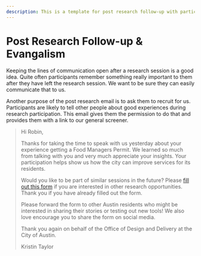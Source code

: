 ```yaml
---
description: This is a template for post research follow-up with participants.
---
```


# Post Research Follow-up & Evangalism

Keeping the lines of communication open after a research session is a good idea. Quite often participants remember something really important to them after they have left the research session. We want to be sure they can easily communicate that to us.

Another purpose of the post research email is to ask them to recruit for us. Participants are likely to tell other people about good experiences during research participation. This email gives them the permission to do that and provides them with a link to our general screener.

> Hi Robin,
>
> Thanks for taking the time to speak with us yesterday about your experience getting a Food Managers Permit. We learned so much from talking with you and very much appreciate your insights. Your participation helps show us how the city can improve services for its residents.
>
> Would you like to be part of similar sessions in the future? Please  [fill out this form](https://docs.google.com/forms/d/e/1FAIpQLScEZa1kZM6Agyibq5L3y9JnFsV6hfNOaaSu8hq9FAPUnlmwqQ/viewform?usp=sf\_link) if you are interested in other research opportunities. Thank you if you have already filled out the form.
>
> Please forward the form to other Austin residents who might be interested in sharing their stories or testing out new tools! We also love encourage you to share the form on social media.
>
> Thank you again on behalf of the Office of Design and Delivery at the City of Austin.
>
> Kristin Taylor
